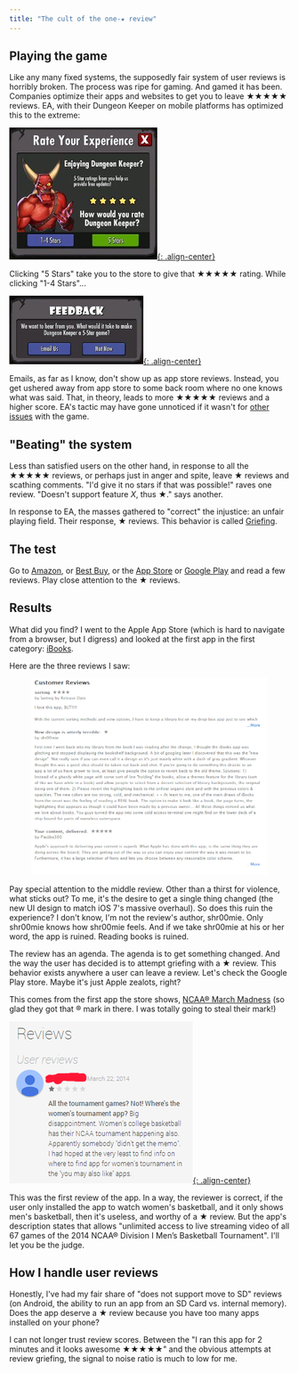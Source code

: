```yaml
---
title: "The cult of the one-★ review"
---
```



## Playing the game
Like any many fixed systems, the supposedly fair system of user reviews is horribly broken. The process was ripe for gaming. And gamed it has been. Companies optimize their apps and websites to get you to leave ★★★★★ reviews. EA, with their Dungeon Keeper on mobile platforms has optimized this to the extreme:

[![rate1](/assets/images/the-cult-of-the-one-star-review/auqjryi3ljl4na.png){: .align-center}](/assets/images/the-cult-of-the-one-star-review/auqjryi3ljl4na.png)

Clicking "5 Stars" take you to the store to give that ★★★★★ rating. While clicking "1-4 Stars"...

[![rate2](/assets/images/the-cult-of-the-one-star-review/q5xk1pcy1xcgtg.png){: .align-center}](/assets/images/the-cult-of-the-one-star-review/q5xk1pcy1xcgtg.png)

Emails, as far as I know, don't show up as app store reviews. Instead, you get ushered away from app store to some back room where no one knows what was said. That, in theory, leads to more ★★★★★ reviews and a higher score. EA's tactic may have gone unnoticed if it wasn't for [other issues](http://www.independent.co.uk/life-style/gadgets-and-tech/dungeon-keeper-mobile-remake-deemed-unplayable-due-to-inapp-purchases-9119140.html) with the game.

## "Beating" the system

Less than satisfied users on the other hand, in response to all the ★★★★★ reviews, or perhaps just in anger and spite, leave ★ reviews and scathing comments. "I'd give it no stars if that was possible!" raves one review. "Doesn't support feature _X_, thus ★." says another.

In response to EA, the masses gathered to "correct" the injustice: an unfair playing field. Their response, ★ reviews. This behavior is called [Griefing](http://en.wikipedia.org/wiki/Griefer).

## The test

Go to [Amazon](http://www.amazon.com/), or [Best Buy](http://www.bestbuy.com/), or the [App Store](https://itunes.apple.com/us/genre/ios/id36?mt=8) or [Google Play](https://play.google.com/store/apps) and read a few reviews. Play close attention to the ★ reviews.

## Results

What did you find? I went to the Apple App Store (which is hard to navigate from a browser, but I digress) and looked at the first app in the first category: [iBooks](https://itunes.apple.com/us/app/ibooks/id364709193?mt=8).

Here are the three reviews I saw:

<figure class="full">
  <a href="/assets/images/the-cult-of-the-one-star-review/iqrametknyu3w.png"><img src="/assets/images/the-cult-of-the-one-star-review/iqrametknyu3w.png"></a>
</figure>

Pay special attention to the middle review. Other than a thirst for violence, what sticks out? To me, it's the desire to get a single thing changed (the new UI design to match iOS 7's massive overhaul). So does this ruin the experience? I don't know, I'm not the review's author, shr00mie. Only shr00mie knows how shr00mie feels. And if we take shr00mie at his or her word, the app is ruined. Reading books is ruined.

The review has an agenda. The agenda is to get something changed. And the way the user has decided is to attempt griefing with a ★ review. This behavior exists anywhere a user can leave a review. Let's check the Google Play store. Maybe it's just Apple zealots, right?

This comes from the first app the store shows, [NCAA® March Madness](https://play.google.com/store/apps/details?id=com.ncaa.mmlive.app) (so glad they got that ® mark in there. I was totally going to steal their mark!)

[![googleplay](/assets/images/the-cult-of-the-one-star-review/5exhgq0lucfk8a.png){: .align-center}](/assets/images/the-cult-of-the-one-star-review/5exhgq0lucfk8a.png)

This was the first review of the app. In a way, the reviewer is correct, if the user only installed the app to watch women's basketball, and it only shows men's basketball, then it's useless, and worthy of a ★ review. But the app's description states that allows "unlimited access to live streaming video of all 67 games of the 2014 NCAA® Division I Men’s Basketball Tournament". I'll let you be the judge.

## How I handle user reviews

Honestly, I've had my fair share of "does not support move to SD" reviews (on Android, the ability to run an app from an SD Card vs. internal memory). Does the app deserve a ★ review because you have too many apps installed on your phone?

I can not longer trust review scores. Between the "I ran this app for 2 minutes and it looks awesome ★★★★★" and the obvious attempts at review griefing, the signal to noise ratio is much to low for me.
